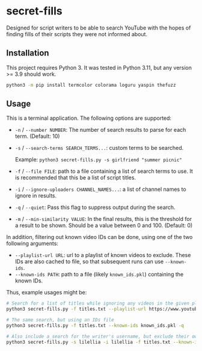 # secret-fills

Designed for script writers to be able to search YouTube with the hopes of finding fills of their scripts they were not
informed about.

## Installation

This project requires Python 3. It was tested in Python 3.11, but any version >= 3.9 should work.

```bash
python3 -m pip install termcolor colorama loguru yaspin thefuzz
```

## Usage

This is a terminal application. The following options are supported:

- `-n` / `--number NUMBER`: The number of search results to parse for each term. (Default: 10)
- `-s` / `--search-terms SEARCH_TERMS...`: custom terms to be searched.

  Example: `python3 secret-fills.py -s girlfriend "summer picnic"`
- `-f` / `--file FILE`: path to a file containing a list of search terms to use. It is recommended that this be a list
  of script titles.
- `-i` / `--ignore-uploaders CHANNEL_NAMES...`: a list of channel names to ignore in results.
- `-q` / `--quiet`: Pass this flag to suppress output during the search.
- `-m` / `--min-similarity VALUE`: In the final results, this is the threshold for a result to be shown. Should be a
  value
  between 0 and 100. (Default: 0)

In addition, filtering out known video IDs can be done, using one of the two following arguments:

- `--playlist-url URL`: url to a playlist of known videos to exclude. These IDs are also cached to file, so that
  subsequent runs can use `--known-ids`.
- `--known-ids PATH`: path to a file (likely `known_ids.pkl`) containing the known IDs.

Thus, example usages might be:

```bash
# Search for a list of titles while ignoring any videos in the given playlist
python3 secret-fills.py -f titles.txt --playlist-url https://www.youtube.com/playlist?list=PLAYLIST_ID -q

# The same search, but using an IDs file
python3 secret-fills.py -f titles.txt --known-ids known_ids.pkl -q

# Also include a search for the writer's username, but exclude their own videos as well
python3 secret-fills.py -s lilellia -i lilellia -f titles.txt --known-ids known_ids.pkl -q
```